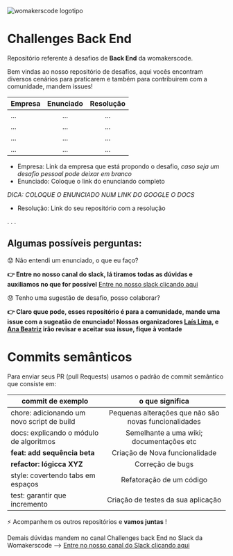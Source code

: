 ![womakerscode logotipo](https://user-images.githubusercontent.com/42419543/80400262-ed87f580-8890-11ea-8e39-aabe0f3efe1c.png)

# Challenges Back End
Repositório referente à desafios de **Back End** da womakerscode.

Bem vindas ao nosso repositório de desafios, aqui vocês encontram diversos cenários para praticarem e também para contribuirem com a comunidade, mandem issues!


| Empresa | Enunciado | Resolução    
| ------------- |:-------------:|:-------------:|
| ... | ... | ... | 
| ... | ... | ... | 
| ... | ... | ... | 
| ... | ... | ... | 


* Empresa: Link da empresa que está propondo o desafio, *caso seja um desafio pessoal pode deixar em branco*
* Enunciado: Coloque o link do enunciando completo

*DICA: COLOQUE O ENUNCIADO NUM LINK DO GOOGLE O DOCS*
* Resolução: Link do seu repositório com a resolução

. . . 

## Algumas possíveis perguntas:
:worried: Não entendi um enunciado, o que eu faço?

**:point_right: Entre no nosso canal do slack, lá tiramos todas as dúvidas e auxiliamos no que for possível** [Entre no nosso slack clicando aqui](https://app.slack.com/client/TCPDKMM4Z/CCQ5XKXPX)

:worried: Tenho uma sugestão de desafio, posso colaborar?

**:point_right: Claro quue pode, esses repositório é para a comunidade, mande uma issue com a sugeatão de enunciado! Nossas organizadores [Laís Lima](https://twitter.com/laislima_dev), e [Ana Beatriz](https://twitter.com/anabneri) irão revisar e aceitar sua issue, fique à vontade**


# Commits semânticos
Para enviar seus PR (pull Requests) usamos o padrão de commit semântico que consiste em:

| commit de exemplo  | o que significa    
| ------------- |:-------------:| 
|chore: adicionando um novo script de build     | Pequenas alterações que não são novas funcionalidades | 
| docs: explicando o módulo de algoritmos   | Semelhante a uma wiki; documentações etc  |  
| **feat: add sequência beta**          | Criação de Nova funcionalidade|  
| **refactor: lógicca XYZ**  | Correção de bugs| 
| style: covertendo tabs em espaços      | Refatoração de um código| 
| test: garantir que incremento      | Criação de testes da sua aplicação| 

:zap: Acompanhem os outros repositórios e **vamos juntas** !

Demais dúvidas mandem no canal Challenges back End no Slack da Womakerscode --> [Entre no nosso canal do Slack clicando aqui](https://grupo-womakerscode.slack.com/archives/C013B8DMDRN)
